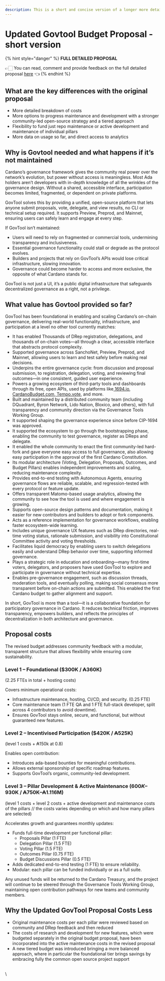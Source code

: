 ```yaml
---
description: This is a short and concise version of a longer more detailed version
---
```


# Updated Govtool Budget Proposal - short version

{% hint style="danger" %}
**FULL DETAILED PROPOSAL**

👉🏻 You can read, comment and provide feedback on the full detailed proposal [here](https://docs.google.com/document/d/15L7uA2PWeOBuQCnoGg0ZB35acvxreJ2QCMAkt9X8o1E/edit?tab=t.4qjaum32z5qp) 👈
{% endhint %}

## What are the key differences with the original proposal

* More detailed breakdown of costs
* More options to progress maintenance and development with a stronger community-led open-source strategy and a tiered approach
* Flexibility to fund just repo maintenance or active development and maintenance of individual pillars
* More data on usage so far, and direct access to analytics

## Why is Govtool needed and what happens if it’s not maintained

Cardano’s governance framework gives the community real power over the network’s evolution, but power without access is meaningless. Most Ada holders aren’t developers with in-depth knowledge of all the wrinkles of the governance design. Without a shared, accessible interface, participation becomes limited, fragmented, or dependent on private platforms.

GovTool solves this by providing a unified, open-source platform that lets anyone submit proposals, vote, delegate, and view results, no CLI or technical setup required. It supports Preview, Preprod, and Mainnet, ensuring users can safely learn and engage at every step.

If GovTool isn’t maintained:

* Users will need to rely on fragmented or commercial tools, undermining transparency and inclusiveness.
* Essential governance functionality could stall or degrade as the protocol evolves.
* Builders and projects that rely on GovTool’s APIs would lose critical infrastructure, slowing innovation.
* Governance could become harder to access and more exclusive, the opposite of what Cardano stands for.

GovTool is not just a UI, it’s a public digital infrastructure that safeguards decentralized governance as a right, not a privilege.

## What value has Govtool provided so far?

GovTool has been foundational in enabling and scaling Cardano’s on-chain governance, delivering real-world functionality, infrastructure, and participation at a level no other tool currently matches:

* It has enabled Thousands of DRep registration, delegations, and thousands of on-chain votes—all through a clear, accessible interface that abstracts protocol complexity.
* Supported governance across SanchoNet, Preview, Preprod, and Mainnet, allowing users to learn and test safely before making real decisions.
* Underpins the entire governance cycle: from discussion and proposal submission, to registration, delegation, voting, and reviewing final outcomes—in one consistent, guided user experience.
* Powers a growing ecosystem of third-party tools and dashboards through its free, open APIs, used by platforms like[ 1694.io](https://1694.io),[ CardanoBudget.com](https://cardanobudget.com),[ Tempo.vote](https://tempo.vote), and more.
* Built and maintained by a distributed community team (including DQuadrant, Byron Network, Lido Nation, Bloxico, and others), with full transparency and community direction via the Governance Tools Working Group.
* It supported shaping the governance experience since before CIP-1694 was approved.&#x20;
* It supported the ecosystem to go through the bootstrapping phase, enabling the community to test governance, register as DReps and delegate.&#x20;
* It enabled the whole community to enact the first community-led hard-fork and gave everyone easy access to full governance, also allowing easy participation in the approval of the first Cardano Constitution.
* Its modular architecture (Voting, Delegation, Proposals, Outcomes, and Budget Pillars) enables independent improvements and scaling, reducing maintenance complexity.
* Provides end-to-end testing with Autonomous Agents, ensuring governance flows are reliable, scalable, and regression-tested with every protocol or feature update.
* Offers transparent Matomo-based usage analytics, allowing the community to see how the tool is used and where engagement is growing.
* Supports open-source design patterns and documentation, making it easier for new contributors and builders to adopt or fork components.
* Acts as a reference implementation for governance workflows, enabling faster ecosystem-wide learning.
* Includes unique governance UX features such as DRep directories, real-time voting status, rationale submission, and visibility into Constitutional Committee activity and voting thresholds.
* Facilitates liquid democracy by enabling users to switch delegations easily and understand DRep behavior over time, supporting informed governance.
* Plays a strategic role in education and onboarding—many first-time voters, delegators, and proposers have used GovTool to explore and participate in governance without technical expertise.
* Enables pre-governance engagement, such as discussion threads, moderation tools, and eventually polling, making social consensus more transparent before on-chain actions are submitted. This enabled the first Cardano budget to gather alignment and support.

In short, GovTool is more than a tool—it is a collaborative foundation for participatory governance in Cardano. It reduces technical friction, improves transparency, empowers builders, and reflects the principles of decentralization in both architecture and governance.

## Proposal costs

The revised budget addresses community feedback with a modular, transparent structure that allows flexibility while ensuring core sustainability.

### Level 1 – Foundational ($300K / ₳360K)

(2.25 FTEs in total + hosting costs)

Covers minimum operational costs:

* Infrastructure maintenance, hosting, CI/CD, and security. (0.25 FTE)
* Core maintenance team (1 FTE QA and 1 FTE full-stack developer, split across 4 contributors to avoid downtime).
* Ensures GovTool stays online, secure, and functional, but without guaranteed new features.

### Level 2 – Incentivised Participation ($420K / ₳525K)

(level 1 costs + ₳150k at 0.8)

Enables open contribution:

* Introduces ada-based bounties for meaningful contributions.
* Allows external sponsorship of specific roadmap features.
* Supports GovTool’s organic, community-led development.

### Level 3 – Pillar Development & Active Maintenance ($600K–$930K / ₳750K–₳1.116M)

(level 1 costs + level 2 costs + active development and maintenance costs of the pillars // the costs varies depending on which and how many pillars are selected)

Accelerates growth and guarantees monthly updates:

* Funds full-time development per functional pillar:
  * Proposals Pillar (1 FTE)
  * Delegation Pillar (1.5 FTE)
  * Voting Pillar (1.5 FTE)
  * Outcomes Pillar (0.75 FTE)
  * Budget Discussions Pillar (0.5 FTE)
* Adds dedicated end-to-end testing (1 FTE) to ensure reliability.
* Modular: each pillar can be funded individually or as a full suite.

Any unused funds will be returned to the Cardano Treasury, and the project will continue to be steered through the Governance Tools Working Group, maintaining open contribution pathways for new teams and community members.

## Why the Updated GovTool Proposal Costs Less

* Original maintenance costs per each pillar were reviewed based on community and DRep feedback and then reduced
* The costs of research and development for new features, which were budgeted separately in the original budget proposal, have been incorporated into the active maintenance costs in the revised proposal
* A new tiered budget was introduced bringing a more balanced approach, where in particular the foundational tier brings savings by embracing fully the common open source project support

\
\
